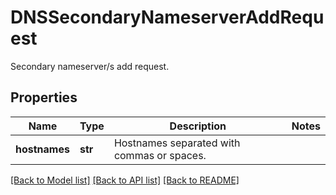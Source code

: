 # DNSSecondaryNameserverAddRequest

Secondary nameserver/s add request.
## Properties
Name | Type | Description | Notes
------------ | ------------- | ------------- | -------------
**hostnames** | **str** | Hostnames separated with commas or spaces. | 

[[Back to Model list]](../README.md#documentation-for-models) [[Back to API list]](../README.md#documentation-for-api-endpoints) [[Back to README]](../README.md)


